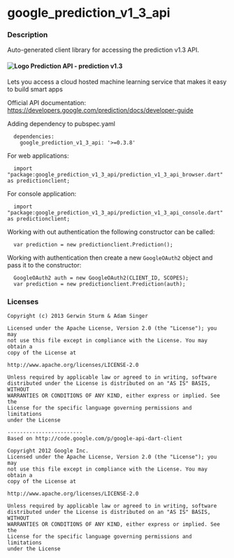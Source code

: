 # google_prediction_v1_3_api

### Description

Auto-generated client library for accessing the prediction v1.3 API.

#### ![Logo](http://www.google.com/images/icons/feature/predictionapi-16.png) Prediction API - prediction v1.3

Lets you access a cloud hosted machine learning service that makes it easy to build smart apps

Official API documentation: https://developers.google.com/prediction/docs/developer-guide

Adding dependency to pubspec.yaml

```
  dependencies:
    google_prediction_v1_3_api: '>=0.3.8'
```

For web applications:

```
  import "package:google_prediction_v1_3_api/prediction_v1_3_api_browser.dart" as predictionclient;
```

For console application:

```
  import "package:google_prediction_v1_3_api/prediction_v1_3_api_console.dart" as predictionclient;
```

Working with out authentication the following constructor can be called:

```
  var prediction = new predictionclient.Prediction();
```

Working with authentication then create a new `GoogleOAuth2` object and pass it to the constructor:


```
  GoogleOAuth2 auth = new GoogleOAuth2(CLIENT_ID, SCOPES);
  var prediction = new predictionclient.Prediction(auth);
```

### Licenses

```
Copyright (c) 2013 Gerwin Sturm & Adam Singer

Licensed under the Apache License, Version 2.0 (the "License"); you may 
not use this file except in compliance with the License. You may obtain a 
copy of the License at

http://www.apache.org/licenses/LICENSE-2.0

Unless required by applicable law or agreed to in writing, software
distributed under the License is distributed on an "AS IS" BASIS, WITHOUT
WARRANTIES OR CONDITIONS OF ANY KIND, either express or implied. See the
License for the specific language governing permissions and limitations 
under the License

------------------------
Based on http://code.google.com/p/google-api-dart-client

Copyright 2012 Google Inc.
Licensed under the Apache License, Version 2.0 (the "License"); you may 
not use this file except in compliance with the License. You may obtain a
copy of the License at

http://www.apache.org/licenses/LICENSE-2.0

Unless required by applicable law or agreed to in writing, software
distributed under the License is distributed on an "AS IS" BASIS, WITHOUT
WARRANTIES OR CONDITIONS OF ANY KIND, either express or implied. See the
License for the specific language governing permissions and limitations 
under the License

```
